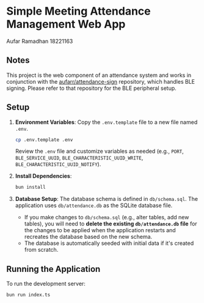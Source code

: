 # Simple Meeting Attendance Management Web App

Aufar Ramadhan 18221163

## Notes

This project is the web component of an attendance system and works in conjunction with the [aufarr/attendance-sign](https://github.com/aufarr/attendance-sign) repository, which handles BLE signing. Please refer to that repository for the BLE peripheral setup.

## Setup

1.  **Environment Variables**: Copy the `.env.template` file to a new file named `.env`.
    ```bash
    cp .env.template .env
    ```
    Review the `.env` file and customize variables as needed (e.g., `PORT`, `BLE_SERVICE_UUID`, `BLE_CHARACTERISTIC_UUID_WRITE`, `BLE_CHARACTERISTIC_UUID_NOTIFY`).

2.  **Install Dependencies**:
    ```bash
    bun install
    ```

3.  **Database Setup**:
    The database schema is defined in `db/schema.sql`. The application uses `db/attendance.db` as the SQLite database file.
    *   If you make changes to `db/schema.sql` (e.g., alter tables, add new tables), you will need to **delete the existing `db/attendance.db` file** for the changes to be applied when the application restarts and recreates the database based on the new schema.
    *   The database is automatically seeded with initial data if it's created from scratch.

## Running the Application

To run the development server:

```bash
bun run index.ts
```
